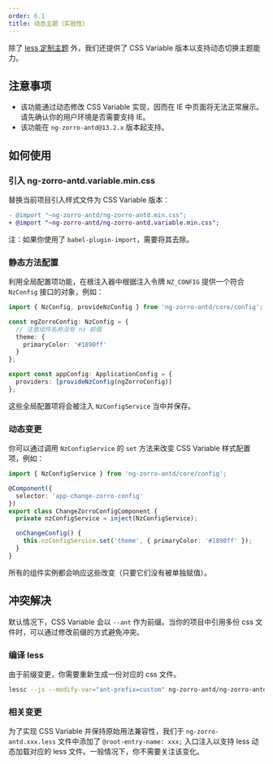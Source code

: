 ```yaml
---
order: 6.1
title: 动态主题（实验性）
---
```


除了 [less 定制主题](/docs/customize-theme/zh) 外，我们还提供了 CSS Variable 版本以支持动态切换主题能力。

## 注意事项

- 该功能通过动态修改 CSS Variable 实现，因而在 IE 中页面将无法正常展示。请先确认你的用户环境是否需要支持 IE。
- 该功能在 `ng-zorro-antd@13.2.x` 版本起支持。

## 如何使用

### 引入 ng-zorro-antd.variable.min.css

替换当前项目引入样式文件为 CSS Variable 版本：

```diff
- @import "~ng-zorro-antd/ng-zorro-antd.min.css";
+ @import "~ng-zorro-antd/ng-zorro-antd.variable.min.css";
```

注：如果你使用了 `babel-plugin-import`，需要将其去除。

### 静态方法配置

利用全局配置项功能，在根注入器中根据注入令牌 `NZ_CONFIG` 提供一个符合 `NzConfig` 接口的对象，例如：

```typescript
import { NzConfig, provideNzConfig } from 'ng-zorro-antd/core/config';

const ngZorroConfig: NzConfig = {
  // 注意组件名称没有 nz 前缀
  theme: {
    primaryColor: '#1890ff'
  }
};

export const appConfig: ApplicationConfig = {
  providers: [provideNzConfig(ngZorroConfig)]
};
```

这些全局配置项将会被注入 `NzConfigService` 当中并保存。

### 动态变更

你可以通过调用 `NzConfigService` 的 `set` 方法来改变 CSS Variable 样式配置项，例如：

```typescript
import { NzConfigService } from 'ng-zorro-antd/core/config';

@Component({
  selector: 'app-change-zorro-config'
})
export class ChangeZorroConfigComponent {
  private nzConfigService = inject(NzConfigService);

  onChangeConfig() {
    this.nzConfigService.set('theme', { primaryColor: '#1890ff' });
  }
}
```

所有的组件实例都会响应这些改变（只要它们没有被单独赋值）。

## 冲突解决

默认情况下，CSS Variable 会以 `--ant` 作为前缀。当你的项目中引用多份 css 文件时，可以通过修改前缀的方式避免冲突。

### 编译 less

由于前缀变更，你需要重新生成一份对应的 css 文件。

```bash
lessc --js --modify-var="ant-prefix=custom" ng-zorro-antd/ng-zorro-antd.variable.less modified.css
```

### 相关变更

为了实现 CSS Variable 并保持原始用法兼容性，我们于 `ng-zorro-antd.xxx.less` 文件中添加了 `@root-entry-name: xxx;` 入口注入以支持 less 动态加载对应的 less 文件。一般情况下，你不需要关注该变化。
